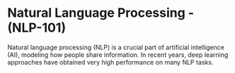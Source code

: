 # Natural Language Processing - (NLP-101)
Natural language processing (NLP) is a crucial part of artificial intelligence (AI), modeling how people share information. In recent years, deep learning approaches have obtained very high performance on many NLP tasks.

